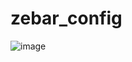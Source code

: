 # zebar_config

![image](https://private-user-images.githubusercontent.com/102447357/442471763-0ed1072a-5667-46fa-86fa-2f188ec4f951.png?jwt=eyJhbGciOiJIUzI1NiIsInR5cCI6IkpXVCJ9.eyJpc3MiOiJnaXRodWIuY29tIiwiYXVkIjoicmF3LmdpdGh1YnVzZXJjb250ZW50LmNvbSIsImtleSI6ImtleTUiLCJleHAiOjE3NDY5MzI1NTMsIm5iZiI6MTc0NjkzMjI1MywicGF0aCI6Ii8xMDI0NDczNTcvNDQyNDcxNzYzLTBlZDEwNzJhLTU2NjctNDZmYS04NmZhLTJmMTg4ZWM0Zjk1MS5wbmc_WC1BbXotQWxnb3JpdGhtPUFXUzQtSE1BQy1TSEEyNTYmWC1BbXotQ3JlZGVudGlhbD1BS0lBVkNPRFlMU0E1M1BRSzRaQSUyRjIwMjUwNTExJTJGdXMtZWFzdC0xJTJGczMlMkZhd3M0X3JlcXVlc3QmWC1BbXotRGF0ZT0yMDI1MDUxMVQwMjU3MzNaJlgtQW16LUV4cGlyZXM9MzAwJlgtQW16LVNpZ25hdHVyZT1kY2Y5MzhiNmY3OTliODM5YjQ5YmQ2ZjM2YjkwNGU3OWRjNTM3ZjY0ZmRmMTdlMjdiNTc4ZDZlN2MxMjEzMzRkJlgtQW16LVNpZ25lZEhlYWRlcnM9aG9zdCJ9.l-M14cS1JRaLS2-1jeN1HALOHr5li7eOxgOqWRWM7lw)
